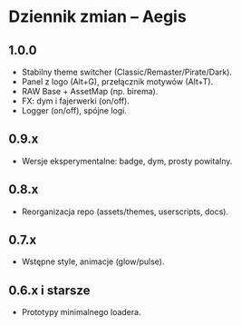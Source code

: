 ﻿# Dziennik zmian – Aegis

## 1.0.0
- Stabilny theme switcher (Classic/Remaster/Pirate/Dark).
- Panel z logo (Alt+G), przełącznik motywów (Alt+T).
- RAW Base + AssetMap (np. birema).
- FX: dym i fajerwerki (on/off).
- Logger (on/off), spójne logi.

## 0.9.x
- Wersje eksperymentalne: badge, dym, prosty powitalny.

## 0.8.x
- Reorganizacja repo (assets/themes, userscripts, docs).

## 0.7.x
- Wstępne style, animacje (glow/pulse).

## 0.6.x i starsze
- Prototypy minimalnego loadera.
